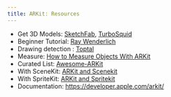```yaml
---
title: ARKit: Resources 
---
```


- Get 3D Models: [SketchFab](https://sketchfab.com/), [TurboSquid](https://www.turbosquid.com/)
- Beginner Tutorial: [Ray Wenderlich](https://www.raywenderlich.com/172543/augmented-reality-and-arkit-tutorial)
- Drawing detection : [Toptal](https://www.toptal.com/swift/ios-arkit-tutorial-drawing-in-air-with-fingers)
- Measure: [How to Measure Objects With ARKit](https://virtualrealitypop.com/ios-11-tutorial-how-to-measure-objects-with-arkit-743d2ec78afc)
- Curated List: [Awesome-ARKit](https://github.com/olucurious/Awesome-ARKit)
- With SceneKit: [ARKit and Scenekit](https://blog.pusher.com/building-an-ar-app-with-arkit-and-scenekit/)
- With SpriteKit: [ARKit and Spritekit](https://blog.pusher.com/building-ar-game-arkit-spritekit/)
- Documentation: https://developer.apple.com/arkit/

